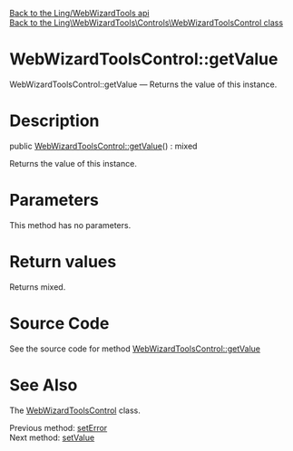 [Back to the Ling/WebWizardTools api](https://github.com/lingtalfi/WebWizardTools/blob/master/doc/api/Ling/WebWizardTools.md)<br>
[Back to the Ling\WebWizardTools\Controls\WebWizardToolsControl class](https://github.com/lingtalfi/WebWizardTools/blob/master/doc/api/Ling/WebWizardTools/Controls/WebWizardToolsControl.md)


WebWizardToolsControl::getValue
================



WebWizardToolsControl::getValue — Returns the value of this instance.




Description
================


public [WebWizardToolsControl::getValue](https://github.com/lingtalfi/WebWizardTools/blob/master/doc/api/Ling/WebWizardTools/Controls/WebWizardToolsControl/getValue.md)() : mixed




Returns the value of this instance.




Parameters
================

This method has no parameters.


Return values
================

Returns mixed.








Source Code
===========
See the source code for method [WebWizardToolsControl::getValue](https://github.com/lingtalfi/WebWizardTools/blob/master/Controls/WebWizardToolsControl.php#L159-L162)


See Also
================

The [WebWizardToolsControl](https://github.com/lingtalfi/WebWizardTools/blob/master/doc/api/Ling/WebWizardTools/Controls/WebWizardToolsControl.md) class.

Previous method: [setError](https://github.com/lingtalfi/WebWizardTools/blob/master/doc/api/Ling/WebWizardTools/Controls/WebWizardToolsControl/setError.md)<br>Next method: [setValue](https://github.com/lingtalfi/WebWizardTools/blob/master/doc/api/Ling/WebWizardTools/Controls/WebWizardToolsControl/setValue.md)<br>

